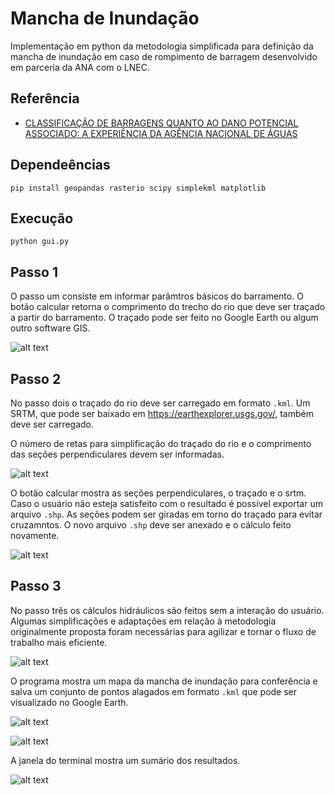 # Mancha de Inundação

Implementação em python da metodologia simplificada para definição da mancha de inundação em caso de rompimento de barragem desenvolvido em parceria da ANA com o LNEC.

## Referência

* [CLASSIFICAÇÃO DE BARRAGENS QUANTO AO DANO POTENCIAL ASSOCIADO: A EXPERIÊNCIA DA AGÊNCIA NACIONAL DE ÁGUAS](https://www.snisb.gov.br/Entenda_Mais/outros/artigo-para-o-dam-world-2018/classificacao-de-barragens-quanto-ao-seu-dano-potencial-associado-2018.docx)

## Dependeências

    pip install geopandas rasterio scipy simplekml matplotlib

## Execução

    python gui.py
  
## Passo 1

O passo um consiste em informar parâmtros básicos do barramento. O botão calcular retorna o comprimento do trecho do rio que deve ser traçado a partir do barramento. O traçado pode ser feito no Google Earth ou algum outro software GIS.

![alt text](figs/p1.png)

## Passo 2

No passo dois o traçado do rio deve ser carregado em formato `.kml`. Um SRTM, que pode ser baixado em https://earthexplorer.usgs.gov/, também deve ser carregado. 

O número de retas para simplificação do traçado do rio e o comprimento das seções perpendiculares devem ser informadas.

![alt text](figs/p2.png)

O botão calcular mostra as seções perpendiculares, o traçado e o srtm. Caso o usuário não esteja satisfeito com o resultado é possível exportar um arquivo `.shp`. As seções podem ser giradas em torno do traçado para evitar cruzamntos. O novo arquivo `.shp` deve ser anexado e o cálculo feito novamente.

![alt text](figs/mapa_secs.PNG)

## Passo 3

No passo três os cálculos hidráulicos são feitos sem a interação do usuário. Algumas simplificações e adaptações em relação à metodologia originalmente proposta foram necessárias para agilizar e tornar o fluxo de trabalho mais eficiente.

![alt text](figs/p3.png)

O programa mostra um mapa da mancha de inundação para conferência e salva um conjunto de pontos alagados em formato `.kml` que pode ser visualizado no Google Earth.

![alt text](figs/mancha.PNG)

![alt text](figs/pts_alagados.PNG)

A janela do terminal mostra um sumário dos resultados.

![alt text](figs/terminal.png)

